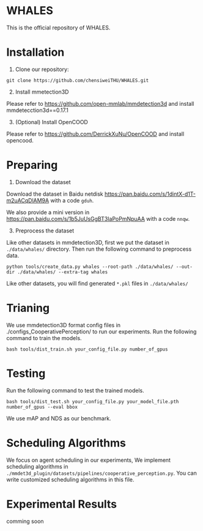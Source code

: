 # WHALES
This is the official repository of WHALES.

# Installation

1. Clone our repository:

``
git clone https://github.com/chensiweiTHU/WHALES.git
``

2. Install mmetection3D

Please refer to https://github.com/open-mmlab/mmdetection3d and install mmdetecction3d==0.17.1

3. (Optional) Install OpenCOOD

Please refer to https://github.com/DerrickXuNu/OpenCOOD and install opencood.

# Preparing
1. Download the dataset

Download the dataset in Baidu netdisk https://pan.baidu.com/s/1dintX-d1T-m2uACqDlAM9A with a code `gduh`.

We also provide a mini version in https://pan.baidu.com/s/1b5JuUsGgBT3IaPoPmNpuAA with a code `nnqw`.
 
3. Preprocess the dataset

Like other datasets in mmdetection3D, first we put the dataset in `./data/whales/` directory.
Then run the following command to preprocess data.

``
python tools/create_data.py whales --root-path ./data/whales/ --out-dir ./data/whales/ --extra-tag whales
``

Like other datasets, you will find generated `*.pkl` files in `./data/whales/`

# Trianing

We use mmdetection3D format config files in ./configs_CooperativePerception/ to run our experiments. Run the following command to train the models.

``
bash tools/dist_train.sh your_config_file.py number_of_gpus
``
# Testing 

 Run the following command to test the trained models.

``
bash tools/dist_test.sh your_config_file.py your_model_file.pth number_of_gpus --eval bbox
``

We use mAP and NDS as our benchmark.

# Scheduling Algorithms

We focus on agent scheduling in our experiments, We implement scheduling algorithms in `./mmdet3d_plugin/datasets/pipelines/cooperative_perception.py`. You can write customized scheduling algorithms in this file.

# Experimental Results

comming soon
